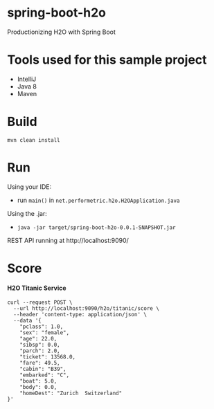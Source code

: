 # spring-boot-h2o
Productionizing H2O with Spring Boot

# Tools used for this sample project
* IntelliJ
* Java 8
* Maven

# Build
`mvn clean install`

# Run
Using your IDE:
- run `main()` in `net.performetric.h2o.H2OApplication.java`

Using the .jar: 
- `java -jar target/spring-boot-h2o-0.0.1-SNAPSHOT.jar`

REST API running at http://localhost:9090/

# Score
#### H2O Titanic Service
```
curl --request POST \
  --url http://localhost:9090/h2o/titanic/score \
  --header 'content-type: application/json' \
  --data '{
	"pclass": 1.0,
	"sex": "female",
	"age": 22.0,
	"sibsp": 0.0,
	"parch": 2.0,
	"ticket": 13568.0,
	"fare": 49.5,
	"cabin": "B39",
	"embarked": "C",
	"boat": 5.0,
	"body": 0.0,
	"homeDest": "Zurich  Switzerland"
}'
```
